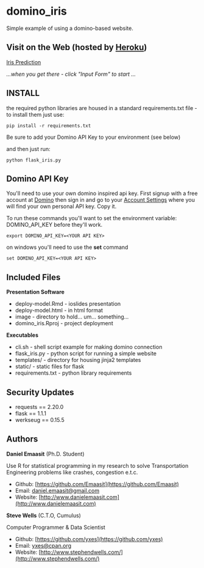 # domino_iris
Simple example of using a domino-based website.

## Visit on the Web (hosted by [Heroku](https://heroku.com/))

[Iris Prediction](https://immense-coast-7696.herokuapp.com/)

*...when you get there - click "Input Form" to start ...*

## INSTALL

the required python libraries are housed in a standard
requirements.txt file - to install them just use:

```{bash, echo=FALSE}
pip install -r requirements.txt
```

Be sure to add your Domino API Key to your environment (see below)

and then just run:

```{bash, echo=FALSE}
python flask_iris.py
```

## Domino API Key

You'll need to use your own domino inspired api key. First
signup with a free account at [Domino](https://www.dominodatalab.com/)
then sign in and go to your
[Account Settings](https://app.dominodatalab.com/account)
where you will find your own personal API key. Copy it.

To run these commands you'll want to set the environment variable:
DOMINO_API_KEY before they'll work.

```{bash, echo=FALSE}
export DOMINO_API_KEY=<YOUR API KEY>
```

on windows you'll need to use the **set** command

```{bash, echo=FALSE}
set DOMINO_API_KEY=<YOUR API KEY>
```

## Included Files

**Presentation Software**

* deploy-model.Rmd - ioslides presentation
* deploy-model.html - in html format
* image - directory to hold... um... something...
* domino_iris.Rproj - project deployment

**Executables**

* cli.sh - shell script example for making domino connection
* flask_iris.py - python script for running a simple website
* templates/ - directory for housing jinja2 templates
* static/ - static files for flask
* requirements.txt - python library requirements

## Security Updates

* requests == 2.20.0
* flask == 1.1.1
* werkseug == 0.15.5

## Authors

**Daniel Emaasit** (Ph.D. Student)

Use R for statistical programming in my research to solve Transportation Engineering problems like crashes, congestion e.t.c.

* Github: [https://github.com/Emaasit](https://github.com/Emaasit)
* Email: [daniel.emaasit@gmail.com](mailto:daniel.emaasit@gmail.com)
* Website: [http://www.danielemaasit.com](http://www.danielemaasit.com)

**Steve Wells** (C.T.O, Cumulus)  

Computer Programmer & Data Scientist

* Github: [https://github.com/yxes](https://github.com/yxes)
* Email: [yxes@cpan.org](mailto:yxes@cpan.org)
* Website: [http://www.stephendwells.com/](http://www.stephendwells.com/)
